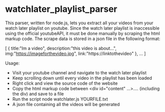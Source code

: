 # watchlater_playlist_parser


This parser, written for node.js, lets you extract all your videos from your watch later playlist on youtube. Since the watch later playlist is inaccessible using the official youtubeAPI, it must be done manually by scraping the html markup code. The scrape data is stored in a json file in the following format:

[ { title:"Im a video", description:"this video is about...", img:"https://imageforthevideo.jpg", link:"https://linktothevideo" }, ... ]


Usage: 

- Visit your youtube channel and navigate to the watch later playlist
- Keep scrolling down until every video in the playlist has been loaded
- Right click and view the source code of the website
- Copy the html markup code between <div id="content" ...><ytd-playlist-video-renderer>....</div> (including the div) and save to a file
- Run the script node watchlater.js YOURFILE.txt
- A json file containing all the videos will be generated

